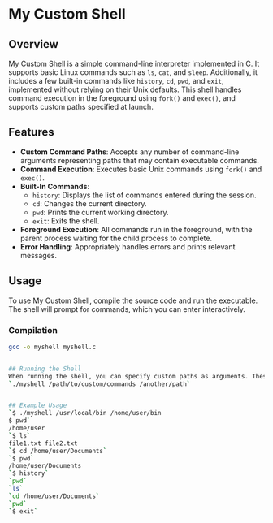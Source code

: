 # My Custom Shell

## Overview

My Custom Shell is a simple command-line interpreter implemented in C. It supports basic Linux commands such as `ls`, `cat`, and `sleep`. Additionally, it includes a few built-in commands like `history`, `cd`, `pwd`, and `exit`, implemented without relying on their Unix defaults. This shell handles command execution in the foreground using `fork()` and `exec()`, and supports custom paths specified at launch.

## Features

- **Custom Command Paths**: Accepts any number of command-line arguments representing paths that may contain executable commands.
- **Command Execution**: Executes basic Unix commands using `fork()` and `exec()`.
- **Built-In Commands**:
  - `history`: Displays the list of commands entered during the session.
  - `cd`: Changes the current directory.
  - `pwd`: Prints the current working directory.
  - `exit`: Exits the shell.
- **Foreground Execution**: All commands run in the foreground, with the parent process waiting for the child process to complete.
- **Error Handling**: Appropriately handles errors and prints relevant messages.

## Usage

To use My Custom Shell, compile the source code and run the executable. The shell will prompt for commands, which you can enter interactively.

### Compilation

```bash
gcc -o myshell myshell.c


## Running the Shell
When running the shell, you can specify custom paths as arguments. These paths will be searched for executable commands.
`./myshell /path/to/custom/commands /another/path`


## Example Usage
`$ ./myshell /usr/local/bin /home/user/bin
$ pwd`
/home/user
`$ ls`
file1.txt file2.txt
`$ cd /home/user/Documents`
`$ pwd`
/home/user/Documents
`$ history`
`pwd`
`ls`
`cd /home/user/Documents`
`pwd`
`$ exit`



